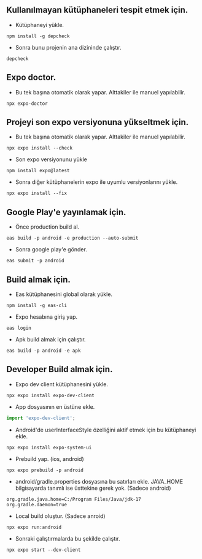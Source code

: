 ## Kullanılmayan kütüphaneleri tespit etmek için.

* Kütüphaneyi yükle.
```shell
npm install -g depcheck
```

* Sonra bunu projenin ana dizininde çalıştır.
```shell
depcheck
```

## Expo doctor.

* Bu tek başına otomatik olarak yapar. Alttakiler ile manuel yapılabilir.
```shell
npx expo-doctor
```

## Projeyi son expo versiyonuna yükseltmek için.

* Bu tek başına otomatik olarak yapar. Alttakiler ile manuel yapılabilir.
```shell
npx expo install --check
```

* Son expo versiyonunu yükle
```shell
npm install expo@latest
```

* Sonra diğer kütüphanelerin expo ile uyumlu versiyonlarını yükle.
```shell
npx expo install --fix
```

## Google Play'e yayınlamak için.

* Önce production build al.
```shell
eas build -p android -e production --auto-submit
```

* Sonra google play'e gönder.
```shell
eas submit -p android
```

## Build almak için.

* Eas kütüphanesini global olarak yükle.
```shell
npm install -g eas-cli
```

* Expo hesabına giriş yap.
```shell
eas login
```

* Apk build almak için çalıştır.
```shell
eas build -p android -e apk
```

## Developer Build almak için.

* Expo dev client kütüphanesini yükle.
```shell
npx expo install expo-dev-client
```

* App dosyasının en üstüne ekle.
```typescript
import 'expo-dev-client';
```

* Android'de userInterfaceStyle özelliğini aktif etmek için bu kütüphaneyi ekle.
```shell
npx expo install expo-system-ui
```

* Prebuild yap. (ios, android)
```shell
npx expo prebuild -p android
```

* android/gradle.properties dosyasına bu satırları ekle. JAVA_HOME bilgisayarda tanımlı ise üsttekine gerek yok. (Sadece android)
```
org.gradle.java.home=C:/Program Files/Java/jdk-17
org.gradle.daemon=true
```

* Local build oluştur. (Sadece anroid)
```shell
npx expo run:android
```

* Sonraki çalıştırmalarda bu şekilde çalıştır.
```shell
npx expo start --dev-client
```